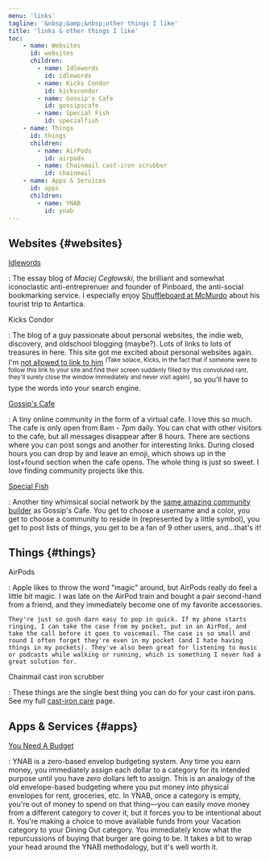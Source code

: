 ```yaml
---
menu: 'links'
tagline: '&nbsp;&amp;&nbsp;other things I like'
title: 'links & other things I like'
toc:
    - name: Websites
      id: websites
      children:
        - name: Idlewords
          id: idlewords
        - name: Kicks Condor
          id: kickscondor
        - name: Gossip's Cafe
          id: gossipscafe
        - name: Special Fish
          id: specialfish
    - name: Things
      id: things
      children:
        - name: AirPods
          id: airpods
        - name: Chainmail cast-iron scrubber
          id: chainmail
    - name: Apps & Services
      id: apps
      children:
        - name: YNAB
          id: ynab
---
```


## Websites {#websites}

[Idlewords](https://idlewords.com) <a id="idlewords"></a>

:   The essay blog of *Maciej Cegłowski*, the brilliant and somewhat iconoclastic anti-entreprenuer and founder of Pinboard, the anti-social bookmarking service. I especially enjoy [Shuffleboard at McMurdo](https://idlewords.com/2016/05/shuffleboard_at_mcmurdo.htm) about his tourist trip to Antartica. 

Kicks Condor <a id="kickscondor"></a>

:   The blog of a guy passionate about personal websites, the indie web, discovery, and oldschool blogging (maybe?). Lots of links to lots of treasures in here. This site got me excited about personal websites again. I'm [not allowed to link to him](https://www.kickscondor.com/okay-shut-up-about-me-now) <sup>(Take solace, Kicks, in the fact that if someone were to follow *this* link to your site and find their screen suddenly filled by this convoluted rant, they'll surely close the window immediately and never visit again)</sup>, so you'll have to type the words into your search engine.

<a href="http://gossips.cafe/">Gossip's Cafe</a> <a id="gossipscafe"></a>

:    A tiny online community in the form of a virtual cafe. I love this so much. The cafe is only open from 8am - 7pm daily. You can chat with other visitors to the cafe, but all messages disappear after 8 hours. There are sections where you can post songs and another for interesting links. During closed hours you can drop by and leave an emoji, which shows up in the lost+found section when the cafe opens. The whole thing is just so sweet. I love finding community projects like this.

<a href="https://special.fish">Special Fish</a> <a id="specialfish"></a>

:    Another tiny whimsical social network by the [same amazing community builder](http://bellkiosk.site/) as Gossip's Cafe. You get to choose a username and a color, you get to choose a community to reside in (represented by a little symbol), you get to post lists of things, you get to be a fan of 9 other users, and...that's it!

## Things {#things}

AirPods <a id="airpods"></a>

:   Apple likes to throw the word "magic" around, but AirPods really do feel a little bit magic. I was late on the AirPod train and bought a pair second-hand from a friend, and they immediately become one of my favorite accessories.

    They're just so gosh darn easy to pop in quick. If my phone starts ringing, I can take the case from my pocket, put in an AirPod, and take the call before it goes to voicemail. The case is so small and round I often forget they're even in my pocket (and I hate having things in my pockets). They've also been great for listening to music or podcasts while walking or running, which is something I never had a great solution for.

Chainmail cast iron scrubber <a id="chainmail"></a>

:   These things are the single best thing you can do for your cast iron pans. See my full [cast-iron care](/food/cast-iron) page.

## Apps & Services {#apps}

[You Need A Budget](https://www.youneedabudget.com/) <a id="ynab"></a>

:   YNAB is a zero-based envelop budgeting system. Any time you earn money, you immediately assign each dollar to a category for its intended purpose until you have *zero* dollars left to assign. This is an analogy of the old envelope-based budgeting where you put money into physical envelopes for rent, groceries, etc. In YNAB, once a category is empty, you're out of money to spend on that thing—you can easily move money from a different category to cover it, but it forces you to be intentional about it. You're making a choice to move available funds from your Vacation category to your Dining Out category. You immediately know what the repurcussions of buying that burger are going to be. It takes a bit to wrap your head around the YNAB methodology, but it's well worth it.
